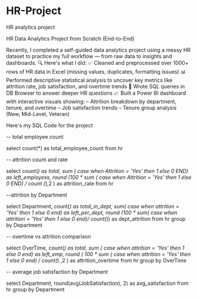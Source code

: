 # HR-Project
HR analytics project

HR Data Analytics Project from Scratch (End-to-End)

Recently, I completed a self-guided data analytics project using a messy HR dataset to practice my full workflow — from raw data to insights and dashboards.
🔍 Here's what I did:
 ✅ Cleaned and preprocessed over 1000+ rows of HR data in Excel (missing values, duplicates, formatting issues)
 📊 Performed descriptive statistical analysis to uncover key metrics like attrition rate, job satisfaction, and overtime trends
 🧠 Wrote SQL queries in DB Browser to answer deeper HR questions
 📈 Built a Power BI dashboard with interactive visuals showing:
 – Attrition breakdown by department, tenure, and overtime
 – Job satisfaction trends
 – Tenure group analysis (New, Mid-Level, Veteran)


Here's my SQL Code for the project

-- total employee count

select count(*) as total_employee_count from hr

-- attrition count and rate

select count(*) as total,
sum ( case when Attrition = 'Yes' then 1 else 0 END) as left_employess,
round (100 * sum ( case when Attrition = 'Yes' then 1 else 0 END) / count (*),2 ) as attrition_rate
from hr

--attrition by Department

select Department, count(*) as total_in_dept,
sum( case when attrition = 'Yes' then 1 else 0 end) as left_per_dept,
round (100 * sum( case when attrition = 'Yes' then 1 else 0 end)/ count(*)) as dept_attrition
from hr
group by Department

-- overtime vs attrition comparison

select OverTime, count(*) as total,
sum ( case when attrition = 'Yes' then 1 else 0 end) as left_emp,
round ( 100 * sum ( case when attrition = 'Yes' then 1 else 0 end) / count(*) ,2 ) as attrition_overtime
from hr 
group by OverTime

-- average job satisfaction by Department

select Department, 
round(avg(JobSatisfaction), 2) as avg_satisfaction 
from hr
group by Department





